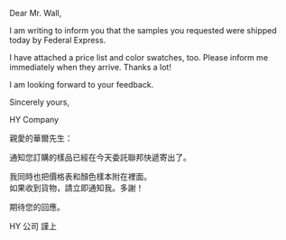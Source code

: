 Dear Mr. Wall,

I am writing to inform you that the samples you requested were shipped
today by Federal Express.

I have attached a price list and color swatches, too. Please inform me
immediately when they arrive. Thanks a lot!

I am looking forward to your feedback.

Sincerely yours,

HY Company

親愛的華爾先生：

通知您訂購的樣品已經在今天委託聯邦快遞寄出了。

我同時也把價格表和顏色樣本附在裡面。\
如果收到貨物，請立即通知我。多謝！

期待您的回應。

HY 公司 謹上
